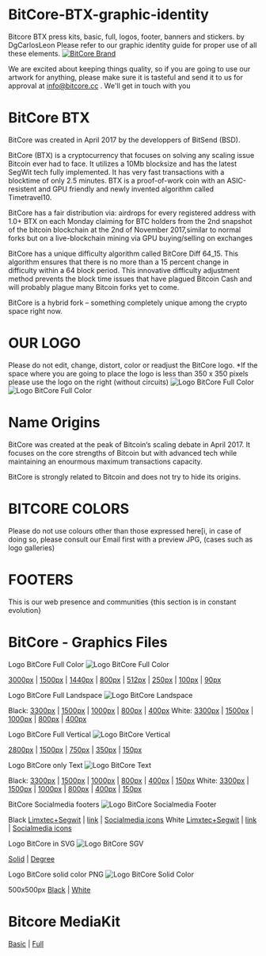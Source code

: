 # BitCore-BTX-graphic-identity
Bitcore BTX press kits, basic, full, logos, footer, banners and stickers. by DgCarlosLeon
Please refer to our graphic identity guide for proper use of all these elements.
<a target="_blank" rel="noopener noreferrer" href="https://bitcore.cc"><img src="https://bitcore.cc/wp-content/uploads/2019/05/bannerBitcoreBrandGithub.png" alt="BitCore Brand"></a>

We are excited about keeping things quality, so if you are going to use our artwork for anything, please make sure it is tasteful and send it to us for approval at info@bitcore.cc . We'll get in touch with you

# BitCore BTX
BitCore was created in April 2017 by the developpers of BitSend (BSD).

BitCore (BTX) is a cryptocurrency that focuses on solving any scaling issue Bitcoin ever had to face. It utilizes a 10Mb blocksize and has the latest SegWit tech fully implemented. It has very fast transactions with a blocktime of only 2.5 minutes. BTX is a proof-of-work coin with an ASIC-resistent and GPU friendly and newly invented algorithm called Timetravel10.

BitCore has a fair distribution via:
airdrops for every registered address with 1.0+ BTX on each Monday
claiming for BTC holders from the 2nd snapshot of the bitcoin blockchain at the 2nd of November 2017,similar to normal forks but on a live-blockchain
mining via GPU
buying/selling on exchanges

BitCore has a unique difficulty algorithm called BitCore Diff 64_15. This algorithm ensures that there is no more than a 15 percent change in difficulty within a 64 block period. This innovative difficulty adjustment method prevents the block time issues that have plagued Bitcoin Cash and will probably plague many Bitcoin forks yet to come.

BitCore is a hybrid fork – something completely unique among the crypto space right now.

# OUR LOGO
Please do not edit, change, distort, color or readjust the BitCore logo.
*If the space where you are going to place the logo is less than 350 x 350 pixels please use the logo on the right (without circuits)
<img src="https://github.com/LIMXTEC/Limxtec.org-Media-Gallery/blob/master/BitCore/Logos/BitCoreLogoFullVertical285x350px.png" alt="Logo BitCore Full Color" style="max-width:100%;">
<img src="https://github.com/LIMXTEC/Limxtec.org-Media-Gallery/blob/master/BitCore/Logos/BitCoreLogoLandscapeFull400x126px.png" alt="Logo BitCore Full Color" style="max-width:100%;">

# Name Origins
BitCore was created at the peak of Bitcoin‘s scaling debate in April 2017. It focuses on the core strengths of Bitcoin but with advanced tech while maintaining an enourmous maximum transactions capacity.

BitCore is strongly related to Bitcoin and does not try to hide its origins.

# BITCORE COLORS
Please do not use colours other than those expressed here[i, in case of doing so, please consult our Email first with a preview JPG, (cases such as logo galleries)


# FOOTERS
This is our web presence and communities {this section is in constant evolution}

# BitCore - Graphics Files

Logo BitCore Full Color
<img src="https://github.com/LIMXTEC/Limxtec.org-Media-Gallery/blob/master/BitCore/Logos/BitCoreLogoFull250x250px.png" alt="Logo BitCore Full Color" style="max-width:100%;">

<a target="_blank" rel="noopener noreferrer" href="https://github.com/LIMXTEC/Limxtec.org-Media-Gallery/blob/master/BitCore/Logos/BitCoreLogoFull3000x3000px.png">3000px</a> | <a target="_blank" rel="noopener noreferrer" href="https://github.com/LIMXTEC/Limxtec.org-Media-Gallery/blob/master/BitCore/Logos/BitCoreLogoFull1500x1500px.png">1500px</a> | <a target="_blank" rel="noopener noreferrer" href="https://github.com/LIMXTEC/Limxtec.org-Media-Gallery/blob/master/BitCore/Logos/BitCoreLogoFull1440x1440px.png">1440px</a> | <a target="_blank" rel="noopener noreferrer" href="https://github.com/LIMXTEC/Limxtec.org-Media-Gallery/blob/master/BitCore/Logos/BitCoreLogoFull800x800px.png">800px</a> | <a target="_blank" rel="noopener noreferrer" href="https://github.com/LIMXTEC/Limxtec.org-Media-Gallery/blob/master/BitCore/Logos/BitCoreLogoFull512x512px.png">512px</a> | <a target="_blank" rel="noopener noreferrer" href="https://github.com/LIMXTEC/Limxtec.org-Media-Gallery/blob/master/BitCore/Logos/BitCoreLogoFull250x250px.png">250px</a> | <a target="_blank" rel="noopener noreferrer" href="https://github.com/LIMXTEC/Limxtec.org-Media-Gallery/blob/master/BitCore/Logos/BitCoreLogoFull100x100px.png">100px</a> | <a target="_blank" rel="noopener noreferrer" href="https://github.com/LIMXTEC/Limxtec.org-Media-Gallery/blob/master/BitCore/Logos/BitCoreLogoFull90x90px.png">90px</a>

Logo BitCore Full Landspace
<img src="https://github.com/LIMXTEC/Limxtec.org-Media-Gallery/blob/master/BitCore/Logos/BitCoreLogoLandscapeFull800x252px.png" alt="Logo BitCore Landspace" style="max-width:100%;">

Black: <a target="_blank" rel="noopener noreferrer" href="https://github.com/LIMXTEC/Limxtec.org-Media-Gallery/blob/master/BitCore/Logos/BitCoreLogoLandscapeFull3300x1038px.png">3300px</a>  | <a target="_blank" rel="noopener noreferrer" href="https://github.com/LIMXTEC/Limxtec.org-Media-Gallery/blob/master/BitCore/Logos/BitCoreLogoLandscapeFull1500x472px.png">1500px</a>  | <a target="_blank" rel="noopener noreferrer" href="https://github.com/LIMXTEC/Limxtec.org-Media-Gallery/blob/master/BitCore/Logos/BitCoreLogoLandscapeFull1000x315px.png">1000px</a>  | <a target="_blank" rel="noopener noreferrer" href="https://github.com/LIMXTEC/Limxtec.org-Media-Gallery/blob/master/BitCore/Logos/BitCoreLogoLandscapeFull800x252px.png">800px</a>  | <a target="_blank" rel="noopener noreferrer" href="https://github.com/LIMXTEC/Limxtec.org-Media-Gallery/blob/master/BitCore/Logos/BitCoreLogoLandscapeFull400x126px.png">400px</a> 
White: <a target="_blank" rel="noopener noreferrer" href="https://github.com/LIMXTEC/Limxtec.org-Media-Gallery/blob/master/BitCore/Logos/BitCoreLogoLandscapeFull3300x1038pxWhite.png">3300px</a>  | <a target="_blank" rel="noopener noreferrer" href="https://github.com/LIMXTEC/Limxtec.org-Media-Gallery/blob/master/BitCore/Logos/BitCoreLogoLandscapeFull1500x472pxWhite.png">1500px</a>  | <a target="_blank" rel="noopener noreferrer" href="https://github.com/LIMXTEC/Limxtec.org-Media-Gallery/blob/master/BitCore/Logos/BitCoreLogoLandscapeFull1000x315pxWhite.png">1000px</a>  | <a target="_blank" rel="noopener noreferrer" href="https://github.com/LIMXTEC/Limxtec.org-Media-Gallery/blob/master/BitCore/Logos/BitCoreLogoLandscapeFull800x252pxWhite.png">800px</a>  | <a target="_blank" rel="noopener noreferrer" href="https://github.com/LIMXTEC/Limxtec.org-Media-Gallery/blob/master/BitCore/Logos/BitCoreLogoLandscapeFull400x126pxWhite.png">400px</a> 

Logo BitCore Full Vertical
<img src="https://github.com/LIMXTEC/Limxtec.org-Media-Gallery/blob/master/BitCore/Logos/BitCoreLogoFullVertical285x350px.png" alt="Logo BitCore Vertical" style="max-width:100%;">

<a target="_blank" rel="noopener noreferrer" href="https://github.com/LIMXTEC/Limxtec.org-Media-Gallery/blob/master/BitCore/Logos/BitCoreLogoFullVertical2284x2800px.png">2800px</a> | <a target="_blank" rel="noopener noreferrer" href="https://github.com/LIMXTEC/Limxtec.org-Media-Gallery/blob/master/BitCore/Logos/BitCoreLogoFullVertical1223x1500px.png">1500px</a> | <a target="_blank" rel="noopener noreferrer" href="https://github.com/LIMXTEC/Limxtec.org-Media-Gallery/blob/master/BitCore/Logos/BitCoreLogoFullVertical612x750px.png">750px</a> | <a target="_blank" rel="noopener noreferrer" href="https://github.com/LIMXTEC/Limxtec.org-Media-Gallery/blob/master/BitCore/Logos/BitCoreLogoFullVertical285x350px.png">350px</a> | <a target="_blank" rel="noopener noreferrer" href="https://github.com/LIMXTEC/Limxtec.org-Media-Gallery/blob/master/BitCore/Logos/BitCoreLogoFullVertical122x150px.png">150px</a>

Logo BitCore only Text
<img src="https://github.com/LIMXTEC/Limxtec.org-Media-Gallery/blob/master/BitCore/Logos/BitCoreTxtLandscapeFull400x126px.png" alt="Logo BitCore Text" style="max-width:100%;">

Black: <a target="_blank" rel="noopener noreferrer" href="https://github.com/LIMXTEC/Limxtec.org-Media-Gallery/blob/master/BitCore/Logos/BitCoreTxtLandscapeFull3300x1038px.png">3300px</a> | <a target="_blank" rel="noopener noreferrer" href="https://github.com/LIMXTEC/Limxtec.org-Media-Gallery/blob/master/BitCore/Logos/BitCoreTxtLandscapeFull1500x472px.png">1500px</a> | <a target="_blank" rel="noopener noreferrer" href="https://github.com/LIMXTEC/Limxtec.org-Media-Gallery/blob/master/BitCore/Logos/BitCoreTxtLandscapeFull1000x315px.png">1000px</a> | <a target="_blank" rel="noopener noreferrer" href="https://github.com/LIMXTEC/Limxtec.org-Media-Gallery/blob/master/BitCore/Logos/BitCoreTxtLandscapeFull800x252px.png">800px</a> | <a target="_blank" rel="noopener noreferrer" href="https://github.com/LIMXTEC/Limxtec.org-Media-Gallery/blob/master/BitCore/Logos/BitCoreTxtLandscapeFull400x126px.png">400px</a> | <a target="_blank" rel="noopener noreferrer" href="https://github.com/LIMXTEC/Limxtec.org-Media-Gallery/blob/master/BitCore/Logos/BitCoreTxtLandscapeFull150x47px.png">150px</a>
White: <a target="_blank" rel="noopener noreferrer" href="https://github.com/LIMXTEC/Limxtec.org-Media-Gallery/blob/master/BitCore/Logos/BitCoreTxtLandscapeFull3300x1038pxWhite.png">3300px</a> | <a target="_blank" rel="noopener noreferrer" href="https://github.com/LIMXTEC/Limxtec.org-Media-Gallery/blob/master/BitCore/Logos/BitCoreTxtLandscapeFull1500x472pxWhite.png">1500px</a> | <a target="_blank" rel="noopener noreferrer" href="https://github.com/LIMXTEC/Limxtec.org-Media-Gallery/blob/master/BitCore/Logos/BitCoreTxtLandscapeFull1000x315pxWhite.png">1000px</a> | <a target="_blank" rel="noopener noreferrer" href="https://github.com/LIMXTEC/Limxtec.org-Media-Gallery/blob/master/BitCore/Logos/BitCoreTxtLandscapeFull800x252pxWhite.png">800px</a> | <a target="_blank" rel="noopener noreferrer" href="https://github.com/LIMXTEC/Limxtec.org-Media-Gallery/blob/master/BitCore/Logos/BitCoreTxtLandscapeFull400x126pxWhite.png">400px</a> | <a target="_blank" rel="noopener noreferrer" href="https://github.com/LIMXTEC/Limxtec.org-Media-Gallery/blob/master/BitCore/Logos/BitCoreTxtLandscapeFull150x47pxWhite.png">150px</a>

BitCore Socialmedia footers
<img src="https://github.com/LIMXTEC/Limxtec.org-Media-Gallery/blob/master/BitCore/Logos/Limxtec%2BSegwitBlack.png" alt="Logo BitCore Socialmedia Footer" style="max-width:100%;">

Black <a target="_blank" rel="noopener noreferrer" href="https://github.com/LIMXTEC/Limxtec.org-Media-Gallery/blob/master/BitCore/Logos/Limxtec%2BSegwitBlack.png">Limxtec+Segwit</a> | <a target="_blank" rel="noopener noreferrer" href="https://github.com/LIMXTEC/Limxtec.org-Media-Gallery/blob/master/BitCore/Logos/BitcoreLinkBlack.png">link</a> | <a target="_blank" rel="noopener noreferrer" href="https://github.com/LIMXTEC/Limxtec.org-Media-Gallery/blob/master/BitCore/Logos/BitCoreSocialMediaBlack.png">Socialmedia icons</a>
White <a target="_blank" rel="noopener noreferrer" href="https://github.com/LIMXTEC/Limxtec.org-Media-Gallery/blob/master/BitCore/Logos/Limxtec%2BSegwitWhite.png">Limxtec+Segwit</a> | <a target="_blank" rel="noopener noreferrer" href="https://github.com/LIMXTEC/Limxtec.org-Media-Gallery/blob/master/BitCore/Logos/BitcoreLinkWhite.png">link</a> | <a target="_blank" rel="noopener noreferrer" href="https://github.com/LIMXTEC/Limxtec.org-Media-Gallery/blob/master/BitCore/Logos/BitCoreSocialMediaWhite.png">Socialmedia icons</a>

Logo BitCore in SVG
<img src="https://github.com/LIMXTEC/Limxtec.org-Media-Gallery/blob/master/BitCore/Logos/BitCoreLogoFull250x250px.png" alt="Logo BitCore SGV" style="max-width:100%;">

<a target="_blank" rel="noopener noreferrer" href="https://github.com/LIMXTEC/Limxtec.org-Media-Gallery/blob/master/BitCore/Logos/LogoBitcoreBTXmay2019.svg">Solid</a> | <a target="_blank" rel="noopener noreferrer" href="https://github.com/LIMXTEC/Limxtec.org-Media-Gallery/blob/master/BitCore/Logos/LogoBitcoreBTXmay2019degree.svg">Degree</a>

Logo BitCore solid color PNG
<img src="https://github.com/LIMXTEC/Limxtec.org-Media-Gallery/blob/master/BitCore/Logos/LogoBitCoreBlackSolidColor.png" alt="Logo BitCore Solid Color" style="max-width:50%;">

500x500px <a target="_blank" rel="noopener noreferrer" href="https://github.com/LIMXTEC/Limxtec.org-Media-Gallery/blob/master/BitCore/Logos/LogoBitCoreBlackSolidColor.png">Black</a> | <a target="_blank" rel="noopener noreferrer" href="https://github.com/LIMXTEC/Limxtec.org-Media-Gallery/blob/master/BitCore/Logos/LogoBitCoreWhiteSolidColor.png">White</a>

# Bitcore MediaKit

<a target="_blank" rel="noopener noreferrer" href="https://github.com/LIMXTEC/Limxtec.org-Media-Gallery/blob/master/BitCore/Logos/BitCoreMediaKitBasic2019.rar">Basic</a> | <a target="_blank" rel="noopener noreferrer" href="https://github.com/LIMXTEC/Limxtec.org-Media-Gallery/blob/master/BitCore/Logos/BitCoreMediaKitFull2019.rar">Full</a>
